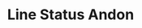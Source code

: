 ---
layout: article
title: Line Status Andon
description: 
  - This template indicates the current status of the production line 
lang: cn
weight: 500
isDraft: true
ref: Line_Status_Andon
category:
  - Food
  - Andon
  - Production
  - Status
image: Line_Status_Andon_EN.png
download: Line_Status_Andon_EN.pbmx
overview_description:
overview_benefits:
overview_data_sources:
---